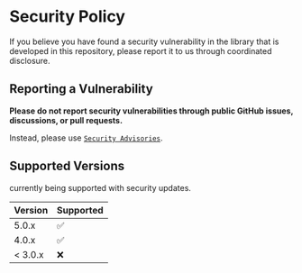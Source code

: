 # Security Policy

If you believe you have found a security vulnerability in the library that is developed in this repository, please report it to us through coordinated disclosure.

## Reporting a Vulnerability

**Please do not report security vulnerabilities through public GitHub issues, discussions, or pull requests.**

Instead, please use [`Security Advisories`](https://github.com/ghostwriter/event-dispatcher/security/advisories/new).

## Supported Versions

currently being supported with security updates.

| Version | Supported |
| ------- | --------- |
|  5.0.x  | :white_check_mark: |
|  4.0.x  | :white_check_mark: |
| < 3.0.x | :x: |